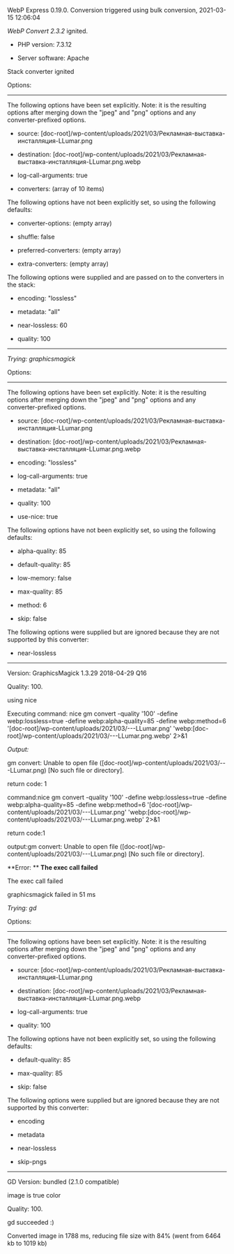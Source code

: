 WebP Express 0.19.0. Conversion triggered using bulk conversion, 2021-03-15 12:06:04

*WebP Convert 2.3.2*  ignited.
- PHP version: 7.3.12
- Server software: Apache

Stack converter ignited

Options:
------------
The following options have been set explicitly. Note: it is the resulting options after merging down the "jpeg" and "png" options and any converter-prefixed options.
- source: [doc-root]/wp-content/uploads/2021/03/Рекламная-выставка-инсталляция-LLumar.png
- destination: [doc-root]/wp-content/uploads/2021/03/Рекламная-выставка-инсталляция-LLumar.png.webp
- log-call-arguments: true
- converters: (array of 10 items)

The following options have not been explicitly set, so using the following defaults:
- converter-options: (empty array)
- shuffle: false
- preferred-converters: (empty array)
- extra-converters: (empty array)

The following options were supplied and are passed on to the converters in the stack:
- encoding: "lossless"
- metadata: "all"
- near-lossless: 60
- quality: 100
------------


*Trying: graphicsmagick* 

Options:
------------
The following options have been set explicitly. Note: it is the resulting options after merging down the "jpeg" and "png" options and any converter-prefixed options.
- source: [doc-root]/wp-content/uploads/2021/03/Рекламная-выставка-инсталляция-LLumar.png
- destination: [doc-root]/wp-content/uploads/2021/03/Рекламная-выставка-инсталляция-LLumar.png.webp
- encoding: "lossless"
- log-call-arguments: true
- metadata: "all"
- quality: 100
- use-nice: true

The following options have not been explicitly set, so using the following defaults:
- alpha-quality: 85
- default-quality: 85
- low-memory: false
- max-quality: 85
- method: 6
- skip: false

The following options were supplied but are ignored because they are not supported by this converter:
- near-lossless
------------

Version: GraphicsMagick 1.3.29 2018-04-29 Q16 
Quality: 100. 
using nice
Executing command: nice gm convert -quality '100' -define webp:lossless=true -define webp:alpha-quality=85 -define webp:method=6 '[doc-root]/wp-content/uploads/2021/03/---LLumar.png' 'webp:[doc-root]/wp-content/uploads/2021/03/---LLumar.png.webp' 2>&1

*Output:* 
gm convert: Unable to open file ([doc-root]/wp-content/uploads/2021/03/---LLumar.png) [No such file or directory].

return code: 1
command:nice gm convert -quality '100' -define webp:lossless=true -define webp:alpha-quality=85 -define webp:method=6 '[doc-root]/wp-content/uploads/2021/03/---LLumar.png' 'webp:[doc-root]/wp-content/uploads/2021/03/---LLumar.png.webp' 2>&1
return code:1
output:gm convert: Unable to open file ([doc-root]/wp-content/uploads/2021/03/---LLumar.png) [No such file or directory].

**Error: ** **The exec call failed** 
The exec call failed
graphicsmagick failed in 51 ms

*Trying: gd* 

Options:
------------
The following options have been set explicitly. Note: it is the resulting options after merging down the "jpeg" and "png" options and any converter-prefixed options.
- source: [doc-root]/wp-content/uploads/2021/03/Рекламная-выставка-инсталляция-LLumar.png
- destination: [doc-root]/wp-content/uploads/2021/03/Рекламная-выставка-инсталляция-LLumar.png.webp
- log-call-arguments: true
- quality: 100

The following options have not been explicitly set, so using the following defaults:
- default-quality: 85
- max-quality: 85
- skip: false

The following options were supplied but are ignored because they are not supported by this converter:
- encoding
- metadata
- near-lossless
- skip-pngs
------------

GD Version: bundled (2.1.0 compatible)
image is true color
Quality: 100. 
gd succeeded :)

Converted image in 1788 ms, reducing file size with 84% (went from 6464 kb to 1019 kb)

